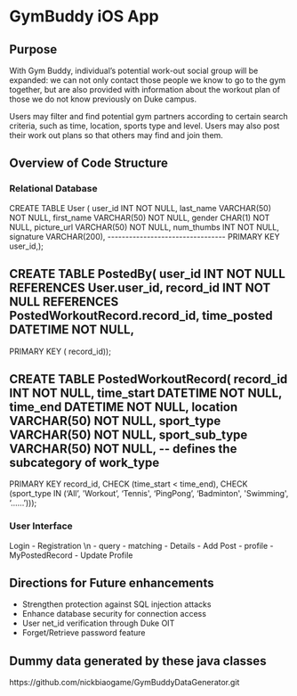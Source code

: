 <h1>GymBuddy iOS App</h1>
<h2>Purpose</h2>
<p>
With Gym Buddy, individual’s potential work-out social group will be expanded: we can not only contact those people we know to go to the gym together, but are also provided with information about the workout plan of those we do not know previously on Duke campus.
</p>
<p>
Users may filter and find potential gym partners according to certain search criteria, such as time, location, sports type and level. Users may also post their work out plans so that others may find and join them. 
</p>
<h2>Overview of Code Structure</h2>
<h3>Relational Database</h3>
<p>
CREATE TABLE User (
user_id INT NOT NULL,  
last_name VARCHAR(50) NOT NULL, 
first_name VARCHAR(50) NOT NULL,  
gender CHAR(1) NOT NULL, 
picture_url VARCHAR(50) NOT NULL, 
num_thumbs INT NOT NULL, 
signature VARCHAR(200),
---------------------------------
PRIMARY KEY user_id,);

CREATE TABLE PostedBy(
user_id INT NOT NULL REFERENCES User.user_id,
record_id INT NOT NULL REFERENCES PostedWorkoutRecord.record_id,
time_posted DATETIME NOT NULL,
---------------------------------
PRIMARY KEY ( record_id));

CREATE TABLE PostedWorkoutRecord(
record_id INT NOT NULL,
time_start DATETIME NOT NULL,
time_end DATETIME NOT NULL,
location VARCHAR(50) NOT NULL,
sport_type VARCHAR(50) NOT NULL,
sport_sub_type VARCHAR(50) NOT NULL,  -- defines the subcategory of work_type
---------------------------------
PRIMARY KEY record_id,
CHECK (time_start < time_end),
CHECK (sport_type IN (‘All’, 'Workout’, ‘Tennis', ‘PingPong’, ‘Badminton', 'Swimming', ‘......’)));
</p>
<h3>User Interface</h3>
<p>
Login - Registration \n
      - query - matching - Details 
                         - Add Post   
              - profile  - MyPostedRecord
                         - Update Profile
</p>
<h2>Directions for Future enhancements</h2>
<ul>
	<li>Strengthen protection against SQL injection attacks</li>
	<li>Enhance database security for connection access</li>
	<li>User net_id verification through Duke OIT</li>
	<li>Forget/Retrieve password feature</li>
</ul>
<h2>Dummy data generated by these java classes</h2>
<p>
https://github.com/nickbiaogame/GymBuddyDataGenerator.git
</p>
